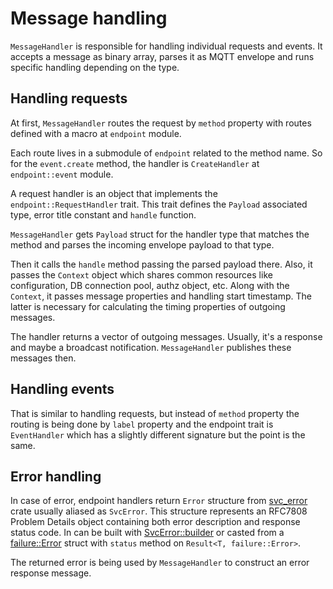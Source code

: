 
# Message handling

`MessageHandler` is responsible for handling individual requests and events.
It accepts a message as binary array, parses it as MQTT envelope and runs specific handling depending
on the type.

## Handling requests

At first, `MessageHandler` routes the request by `method` property with routes defined with a macro
at `endpoint` module.

Each route lives in a submodule of `endpoint` related to the method name. So for the `event.create`
method, the handler is `CreateHandler` at `endpoint::event` module.

A request handler is an object that implements the `endpoint::RequestHandler` trait. This trait defines
the `Payload` associated type, error title constant and `handle` function.

`MessageHandler` gets `Payload` struct for the handler type that matches the method and parses
the incoming envelope payload to that type.

Then it calls the `handle` method passing the parsed payload there. Also, it passes the `Context` object
which shares common resources like configuration, DB connection pool, authz object, etc.
Along with the `Context`, it passes message properties and handling start timestamp.
The latter is necessary for calculating the timing properties of outgoing messages.

The handler returns a vector of outgoing messages. Usually, it's a response and maybe a broadcast
notification. `MessageHandler` publishes these messages then.

## Handling events

That is similar to handling requests, but instead of `method` property the routing is being
done by `label` property and the endpoint trait is `EventHandler` which has a slightly different
signature but the point is the same.

## Error handling

In case of error, endpoint handlers return `Error` structure from [svc_error][svc_error] crate
usually aliased as `SvcError`. This structure represents an RFC7808 Problem Details object containing
both error description and response status code. In can be built with
[SvcError::builder][svc_error_builder] or casted from a [failure::Error][failure_error] struct
with `status` method on `Result<T, failure::Error>`.

The returned error is being used by `MessageHandler` to construct an error response message.

[svc_error]:https://github.com/netology-group/svc-error-rs
[svc_error_builder]:https://docs.rs/svc-error/0.1.8/svc_error/struct.Builder.html
[failure_error]:https://docs.rs/failure/0.1.7/failure/struct.Error.html

